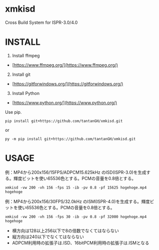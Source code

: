 # xmkisd

Cross Build System for ISPR-3.0/4.0

# INSTALL

1. Install ffmpeg

* [https://www.ffmpeg.org/](https://www.ffmpeg.org/)

2. Install git

* [https://gitforwindows.org/](https://gitforwindows.org/)

3. Install Python

* [https://www.python.org/](https://www.python.org/)

Use pip.

    pip install git+https://github.com/tantanGH/xmkisd.git

or

    py -m pip install git+https://github.com/tantanGH/xmkisd.git

# USAGE

例：MP4から200x156/15FPS/ADPCM15.625kHz のISD(ISPR-3.0)を生成する。輝度ビットを使い65536色とする。PCMの音量を0.8倍とする。

    xmkisd -vw 200 -vh 156 -fps 15 -ib -pv 0.8 -pf 15625 hogehoge.mp4 hogehoge

例：MP4から200x156/30FPS/32.0kHz のISM(ISPR-4.0)を生成する。輝度ビットを使い65536色とする。PCMの音量を0.8倍とする。

    xmkisd -vw 200 -vh 156 -fps 30 -ib -pv 0.8 -pf 32000 hogehoge.mp4 hogehoge

* 横方向は128以上256以下で8の倍数でなくてはならない
* 縦方向は240以下でなくてはならない
* ADPCM利用時の拡張子は.ISD、16bitPCM利用時の拡張子は.ISMとなる